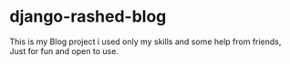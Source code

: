 # django-rashed-blog
This is my Blog project i used only my skills and some help from friends, Just for fun and open to use.
